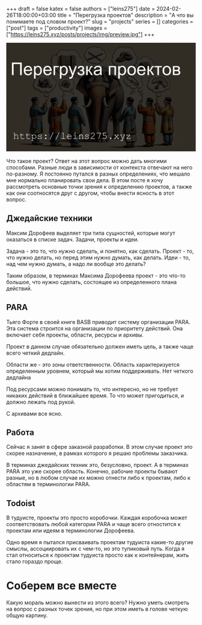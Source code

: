 +++ 
draft = false
katex = false
authors = ["leins275"]
date = 2024-02-26T18:00:00+03:00
title = "Перегрузка проектов"
description = "А что вы понимаете под словом проект?"
slug = "projects"
series = []
categories = ["post"]
tags = ["productivity"]
images = ["https://leins275.xyz/posts/projects/img/preview.jpg"]
+++

![projects](img/preview.jpg)

Что такое проект? Ответ на этот вопрос можно дать многими способами. Разные люди в зависимости от контекста отвечают на него по-разному. Я постоянно путался в разных определениях, что мешало мне нормально планировать свои дела. В этом посте я хочу рассмотреть основные точки зрения к определению проектов, а также как они соотносятся друг с другом, чтобы внести ясность в этот вопрос.

## Джедайские техники
Максим Дорофеев выделяет три типа сущностей, которые могут оказаться в списке задач. Задачи, проекты и идеи.

Задача - это то, что нужно сделать, и понятно, как сделать.
Проект - то, что нужно делать, но перед этим нужно думать, как делать.
Идеи - то, над чем нужно думать, а надо ли вообще это делать?

Таким образом, в терминах Максима Дорофеева проект - это что-то большое, что нужно сделать, состоящее из определенного плана действий. 

## PARA
Тьяго Форте в своей книге BASB приводит систему организации PARA. Эта система строится на организации по приоритету действий. Она включает себя проекты, области, ресурсы и архивы.

Проект в данном случае обязательно должен иметь цель, а также чаще всего четкий дедлайн.

Области же - это зоны ответственности. Область характеризуется определенным уровнем, который мы хотим поддерживать. Нет четкого дедлайна

Под ресурсами можно понимать то, что интересно, но не требует никаких действий в ближайшее время. То что может пригодиться, и должно лежать под рукой.

С архивами все ясно.

## Работа
Сейчас я занят в сфере заказной разработки. В этом случае проект это скорее назначение, в рамках которого я решаю проблемы заказчика. 

В терминах джедайских техник это, безусловно, проект. А в терминах PARA это уже скорее область. Конечно, рабочие проекты бывают разные, но в любом случае их можно отнести либо к проектам, либо к областям в терминологии PARA.

## Todoist
В тудуисте, проекты это просто коробочки. Каждая коробочка может соответствовать любой категории PARA и чаще всего отностится к проектам или идеям в терминологии Дорофеева. 

Одно время я пытался присваивать проектам тудуиста какие-то другие смыслы, ассоциировать их с чем-то, но это тупиковый путь. Когда я стал относиться к проектам тудуиста просто как к контейнерам, жить стало гораздо проще.

# Соберем все вместе
Какую мораль можно вынести из этого всего? Нужно уметь смотреть на вопрос с разных точек зрения, но при этом иметь в голове четкую общую картину. 
